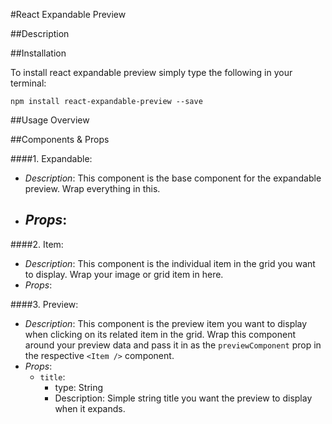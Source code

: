 #React Expandable Preview

##Description


##Installation

To install react expandable preview simply type the following in your terminal:
```
npm install react-expandable-preview --save
```

##Usage Overview


##Components & Props

####1. Expandable:
  - *Description*: This component is the base component for the expandable preview. Wrap everything in this.
  - *Props*:
    -
####2. Item:
  - *Description*: This component is the individual item in the grid you want to display. Wrap your image or grid item in here.
  - *Props*:

####3. Preview:
  - *Description*: This component is the preview item you want to display when clicking on its related item in the grid. Wrap this component around your preview data and pass it in as the `previewComponent` prop in the respective `<Item />` component.
  - *Props*:
    - `title`:
      - type: String
      - Description: Simple string title you want the preview to display when it expands.